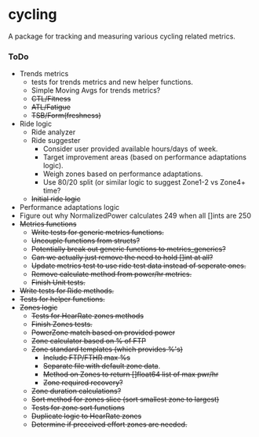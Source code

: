 # cycling
A package for tracking and measuring various cycling related metrics.

### ToDo
- Trends metrics
    - tests for trends metrics and new helper functions.
    - Simple Moving Avgs for trends metrics?
    - ~~CTL/Fitness~~
    - ~~ATL/Fatigue~~
    - ~~TSB/Form(freshness)~~
- Ride logic
    - Ride analyzer
    - Ride suggester
        - Consider user provided available hours/days of week.
        - Target improvement areas (based on performance adaptations logic).
        - Weigh zones based on performance adaptations.
        - Use 80/20 split (or similar logic to suggest Zone1-2 vs Zone4+ time?
    - ~~Initial ride logic~~
- Performance adaptations logic
- Figure out why NormalizedPower calculates 249 when all []ints are 250
- ~~Metrics functions~~
    - ~~Write tests for generic metrics functions.~~
    - ~~Uncouple functions from structs?~~
    - ~~Potentially break out generic functions to metrics_generics?~~
    - ~~Can we actually just remove the need to hold []int at all?~~
    - ~~Update metrics test to use ride test data instead of seperate ones.~~
    - ~~Remove calculate method from power/hr metrics.~~
    - ~~Finish Unit tests.~~
- ~~Write tests for Ride methods.~~
- ~~Tests for helper functions.~~
- ~~Zones logic~~
    - ~~Tests for HearRate zones methods~~
    - ~~Finish Zones tests.~~
    - ~~PowerZone match based on provided power~~
    - ~~Zone calculator based on % of FTP~~
    - ~~Zone standard templates (which provides %'s)~~
        - ~~Include FTP/FTHR max %s~~
        - ~~Separate file with default zone data~~.
        - ~~Method on Zones to return []float64 list of max pwr/hr~~
        - ~~Zone required recovery?~~
    - ~~Zone duration calculations?~~
    - ~~Sort method for zones slice (sort smallest zone to largest)~~
    - ~~Tests for zone sort functions~~
    - ~~Duplicate logic to HearRate zones~~
    - ~~Determine if preceived effort zones are needed.~~

